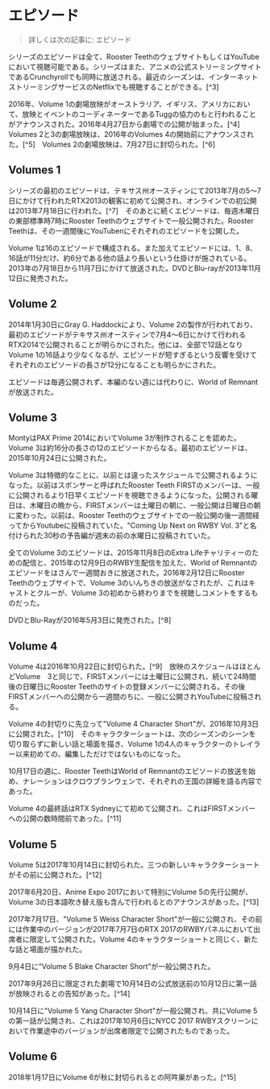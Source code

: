 # エピソード
>詳しくは次の記事に: エピソード

シリーズのエピソードは全て、Rooster TeethのウェブサイトもしくはYouTubeにおいて視聴可能である。シリーズはまた、アニメの公式ストリーミングサイトであるCrunchyrollでも同時に放送される。最近のシーズンは、インターネットストリーミングサービスのNetflixでも視聴することができる。[^3]

2016年、Volume 1の劇場放映がオーストラリア、イギリス、アメリカにおいて、放映とイベントのコーディネーターであるTuggの協力のもと行われることがアナウンスされた。2016年4月27日から劇場での公開が始まった。[^4]　Volumes 2と3の劇場放映は、2016年のVolumes 4の開始前にアナウンスされた。[^5]　Volumes 2の劇場放映は、7月27日に封切られた。[^6]

## Volumes 1
シリーズの最初のエピソードは、テキサス州オースティンにて2013年7月の5〜7日にかけて行われたRTX2013の観客に初めて公開され、オンラインでの初公開は2013年7月18日に行われた。[^7]　そのあとに続くエピソードは、毎週木曜日の東部標準時7時にRooster Teethのウェブサイトで一般公開された。Rooster Teethは、その一週間後にYouTubenにそれぞれのエピソードを公開した。

Volume 1は16のエピソードで構成される。また加えてエピソードには、1、8、16話が11分だけ、約6分である他の話より長いという仕掛けが施されている。2013年の7月18日から11月7日にかけて放送された。DVDとBlu-rayが2013年11月12日に発売された。

## Volume 2
2014年1月30日にGray G. Haddockにより、Volume 2の製作が行われており、最初のエピソードがテキサス州オースティンで7月4〜6日にかけて行われるRTX2014で公開されることが明らかにされた。他には、全部で12話となりVolume 1の16話より少なくなるが、エピソードが短すぎるという反響を受けてそれぞれのエピソードの長さが12分になることも明らかにされた。

エピソードは毎週公開されず、本編のない週には代わりに、World of Remnantが放送された。

## Volume 3
MontyはPAX Prime 2014においてVolume 3が制作されることを認めた。Volume 3は約16分の長さの12のエピソードからなる。最初のエピソードは、2015年10月24日に公開された。

Volume 3は特徴的なことに、以前とは違ったスケジュールで公開されるようになった。以前はスポンサーと呼ばれたRooster Teeth FIRSTのメンバーは、一般に公開されるより1日早くエピソードを視聴できるようになった。公開される曜日は、木曜日の晩から、FIRSTメンバーは土曜日の朝に、一般公開は日曜日の朝に変わった。以前は、Rooster Teethのウェブサイトでの一般公開の後一週間経ってからYoutubeに投稿されていた。"Coming Up Next on RWBY Vol. 3"と名付けられた30秒の予告編が週末の前の水曜日に投稿されていた。

全てのVolume 3のエピソードは、2015年11月8日のExtra Lifeチャリティーのための配信と、2015年の12月9日のRWBY生配信を加えた、World of Remnantのエピソードをはさんで一週間おきに放送された。2016年2月12日にRooster Teethのウェブサイトで、Volume 3のいんちきの放送がなされたが、これはキャストとクルーが、Volume 3の初めから終わりまでを視聴しコメントをするものだった。

DVDとBlu-Rayが2016年5月3日に発売された。[^8]

## Volume 4
Volume 4は2016年10月22日に封切られた。[^9]　放映のスケジュールはほとんどVolume　3と同じで、FIRSTメンバーには土曜日に公開され、続いて24時間後の日曜日にRooster Teethのサイトの登録メンバーに公開される。その後FIRSTメンバーへの公開から一週間のちに、一般に公開されYouTubeに投稿される。

Volume 4の封切りに先立って"Volume 4 Character Short"が、2016年10月3日に公開された。[^10]　そのキャラクターショートは、次のシーズンのシーンを切り取らずに新しい話と場面を描き、Volume 1の4人のキャラクターのトレイラー以来初めての、編集しただけではないものになった。

10月17日の週に、Rooster TeethはWorld of Remnantのエピソードの放送を始め、ナレーションはクロウブランウェンで、それぞれの王国の詳細を語る内容であった。

Volume 4の最終話はRTX Sydneyにて初めて公開され、これはFIRSTメンバーへの公開の数時間前であった。[^11]

## Volume 5
Volume 5は2017年10月14日に封切られた。三つの新しいキャラクターショートがその前に公開された。[^12]

2017年6月20日、Anime Expo 2017において特別にVolume 5の先行公開が、Volume 3の日本語吹き替え版も含んで行われるとのアナウンスがあった。[^13]

2017年7月17日、"Volume 5 Weiss Character Short"が一般に公開され、その前には作業中のバージョンが2017年7月7日のRTX 2017のRWBYパネルにおいて出席者に限定して公開された。Volume 4のキャラクターショートと同じく、新たな話と場面が描かれた。

9月4日に"Volume 5 Blake Character Short"が一般公開された。

2017年9月26日に限定された劇場で10月14日の公式放送前の10月12日に第一話が放映されるとの告知があった。[^14]

10月14日に"Volume 5 Yang Character Short"が一般公開され、共にVolume 5の第一話が公開され、これは2017年10月6日にNYCC 2017 RWBYスクリーンにおいて作業途中のバージョンが出席者限定で公開されたものであった。

## Volume 6
2018年1月17日にVolume 6が秋に封切られるとの阿吽巣があった。[^15]
